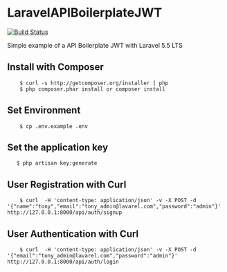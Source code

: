 # LaravelAPIBoilerplateJWT

[![Build Status](https://travis-ci.org/Tony133/LaravelAPIBoilerplateJWT.svg?branch=master)](https://travis-ci.org/Tony133/LaravelAPIBoilerplateJWT)

Simple example of a API Boilerplate JWT with Laravel 5.5 LTS

## Install with Composer

```
    $ curl -s http://getcomposer.org/installer | php
    $ php composer.phar install or composer install
```

## Set Environment

```
    $ cp .env.example .env
```

## Set the application key

```
   $ php artisan key:generate
```

## User Registration with Curl
```	
	$ curl  -H 'content-type: application/json' -v -X POST -d '{"name":"tony","email":"tony_admin@lavarel.com","password":"admin"}' http://127.0.0.1:8000/api/auth/signup
```
## User Authentication with Curl
```
	$ curl  -H 'content-type: application/json' -v -X POST -d '{"email":"tony_admin@lavarel.com","password":"admin"}' http://127.0.0.1:8000/api/auth/login
```